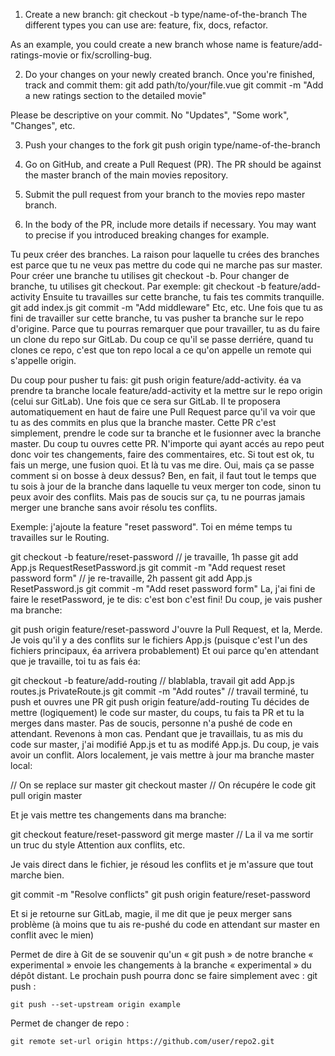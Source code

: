 1. Create a new branch:
git checkout -b type/name-of-the-branch
The different types you can use are: feature, fix, docs, refactor.

As an example, you could create a new branch whose name is feature/add-ratings-movie or fix/scrolling-bug.

2. Do your changes on your newly created branch. Once you're finished, track and commit them:
git add path/to/your/file.vue
git commit -m "Add a new ratings section to the detailed movie"

Please be descriptive on your commit. No "Updates", "Some work", "Changes", etc.

3. Push your changes to the fork
git push origin type/name-of-the-branch

4. Go on GitHub, and create a Pull Request (PR). The PR should be against the master branch of the main movies repository.

5. Submit the pull request from your branch to the movies repo master branch.

6. In the body of the PR, include more details if necessary. You may want to precise if you introduced breaking changes for example.


Tu peux créer des branches. La raison pour laquelle tu crées des branches est parce que tu ne veux pas mettre du code qui ne marche pas sur master. 
Pour créer une branche tu utilises git checkout -b. Pour changer de branche, tu utilises git checkout.
Par exemple: git checkout -b feature/add-activity
Ensuite tu travailles sur cette branche, tu fais tes commits tranquille.
git add index.js
git commit -m "Add middleware"
Etc, etc.
Une fois que tu as fini de travailler sur cette branche, tu vas pusher ta branche sur le repo d'origine.
Parce que tu pourras remarquer que pour travailler, tu as du faire un clone du repo sur GitLab. Du coup ce qu'il se passe derriére, quand tu clones ce repo, c'est que ton repo local a ce qu'on appelle un remote qui s'appelle origin.

Du coup pour pusher tu fais: git push origin feature/add-activity. éa va prendre ta branche locale feature/add-activity et la mettre sur le repo origin (celui sur GitLab).
Une fois que ce sera sur GitLab. Il te proposera automatiquement en haut de faire une Pull Request parce qu'il va voir que tu as des commits en plus que la branche master.
Cette PR c'est simplement, prendre le code sur ta branche et le fusionner avec la branche master. Du coup tu ouvres cette PR. N'importe qui ayant accés au repo peut donc voir tes changements, faire des commentaires, etc.
Si tout est ok, tu fais un merge, une fusion quoi.
Et là tu vas me dire.
Oui, mais ça se passe comment si on bosse à deux dessus?
Ben, en fait, il faut tout le temps que tu sois à jour de la branche dans laquelle tu veux merger ton code, sinon tu peux avoir des conflits. Mais pas de soucis sur ça, tu ne pourras jamais merger une branche sans avoir résolu tes conflits.

Exemple: j'ajoute la feature "reset password". Toi en méme temps tu travailles sur le Routing.

git checkout -b feature/reset-password
// je travaille, 1h passe
git add App.js RequestResetPassword.js
git commit -m "Add request reset password form"
// je re-travaille, 2h passent
git add App.js ResetPassword.js
git commit -m "Add reset password form"
La, j'ai fini de faire le resetPassword, je te dis: c'est bon c'est fini!
Du coup, je vais pusher ma branche: 

git push origin feature/reset-password
J'ouvre la Pull Request, et la, Merde. Je vois qu'il y a des conflits sur le fichiers App.js  (puisque c'est l'un des fichiers principaux, éa arrivera probablement)
Et oui parce qu'en attendant que je travaille, toi tu as fais éa:

git checkout -b feature/add-routing
// blablabla, travail
git add App.js routes.js PrivateRoute.js
git commit -m "Add routes"
// travail terminé, tu push et ouvres une PR
git push origin feature/add-routing
Tu décides de mettre (logiquement) le code sur master, du coups, tu fais ta PR et tu la merges dans master.
Pas de soucis, personne n'a pushé de code en attendant.
Revenons à mon cas.
Pendant que je travaillais, tu as mis du code sur master, j'ai modifié App.js et tu as modifé App.js.
Du coup, je vais avoir un conflit.
Alors localement, je vais mettre à jour ma branche master local:

// On se replace sur master
git checkout master
// On récupére le code
git pull origin master


Et je vais mettre tes changements dans ma branche:

git checkout feature/reset-password
git merge master
// La il va me sortir un truc du style Attention aux conflits, etc.


Je vais direct dans le fichier, je résoud les conflits et je m'assure que tout marche bien.

git commit -m "Resolve conflicts"
git push origin feature/reset-password


Et si je retourne sur GitLab, magie, il me dit que je peux merger sans problème (à moins que tu ais re-pushé du code en attendant sur master en conflit avec le mien)

Permet de dire à Git de se souvenir qu'un « git push » de notre branche « experimental » envoie les changements à la branche « experimental » du dépôt distant. Le prochain push pourra donc se faire simplement avec : git push :

```git push --set-upstream origin example ```

Permet de changer de repo :

```git remote set-url origin https://github.com/user/repo2.git```

